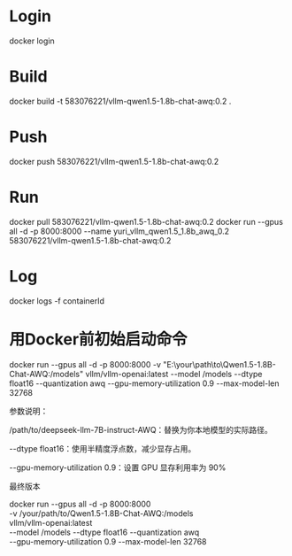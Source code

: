 # Login
docker login

# Build
docker build -t 583076221/vllm-qwen1.5-1.8b-chat-awq:0.2 .

# Push
docker push 583076221/vllm-qwen1.5-1.8b-chat-awq:0.2

# Run
docker pull  583076221/vllm-qwen1.5-1.8b-chat-awq:0.2
docker run --gpus all -d -p 8000:8000 --name yuri_vllm_qwen1.5_1.8b_awq_0.2 583076221/vllm-qwen1.5-1.8b-chat-awq:0.2

# Log
docker logs -f containerId

# 用Docker前初始启动命令
docker run --gpus all -d -p 8000:8000 -v "E:\your\path\to\Qwen1.5-1.8B-Chat-AWQ:/models" vllm/vllm-openai:latest --model /models --dtype float16 --quantization awq --gpu-memory-utilization 0.9 --max-model-len 32768















参数说明：

/path/to/deepseek-llm-7B-instruct-AWQ：替换为你本地模型的实际路径。

--dtype float16：使用半精度浮点数，减少显存占用。

--gpu-memory-utilization 0.9：设置 GPU 显存利用率为 90%





最终版本

docker run --gpus all -d -p 8000:8000 \
-v /your/path/to/Qwen1.5-1.8B-Chat-AWQ:/models \
vllm/vllm-openai:latest \
--model /models --dtype float16 --quantization awq \
--gpu-memory-utilization 0.9 --max-model-len 32768